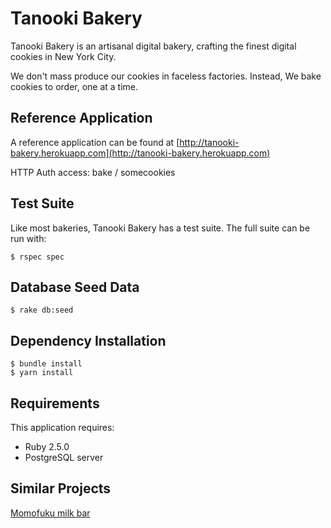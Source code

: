 Tanooki Bakery
================

Tanooki Bakery is an artisanal digital bakery, crafting the finest digital cookies in New York City.

We don't mass produce our cookies in faceless factories. Instead, We bake cookies to order, one at a time.

Reference Application
---------------------
A reference application can be found at [http://tanooki-bakery.herokuapp.com](http://tanooki-bakery.herokuapp.com)

HTTP Auth access: bake / somecookies

Test Suite
----------
Like most bakeries, Tanooki Bakery has a test suite. The full suite can be run with:

``
$ rspec spec
``

Database Seed Data
------------------

```
$ rake db:seed
```

Dependency Installation
------------------

```
$ bundle install
$ yarn install
```

Requirements
-------------

This application requires:

- Ruby 2.5.0
- PostgreSQL server

Similar Projects
----------------
[Momofuku milk bar](http://milkbarstore.com/)
